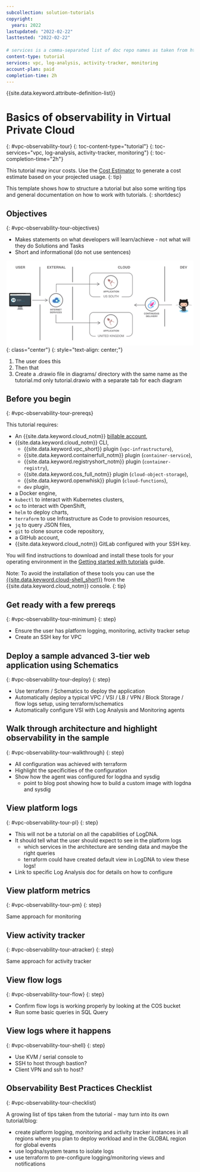 ```yaml
---
subcollection: solution-tutorials
copyright:
  years: 2022
lastupdated: "2022-02-22"
lasttested: "2022-02-22"

# services is a comma-separated list of doc repo names as taken from https://github.ibm.com/cloud-docs/
content-type: tutorial
services: vpc, log-analysis, activity-tracker, monitoring
account-plan: paid
completion-time: 2h
---
```


{{site.data.keyword.attribute-definition-list}}

# Basics of observability in Virtual Private Cloud
{: #vpc-observability-tour}
{: toc-content-type="tutorial"}
{: toc-services="vpc, log-analysis, activity-tracker, monitoring"}
{: toc-completion-time="2h"}

<!--##istutorial#-->
This tutorial may incur costs. Use the [Cost Estimator](https://{DomainName}/estimator/review) to generate a cost estimate based on your projected usage.
{: tip}

<!--#/istutorial#-->

This template shows how to structure a tutorial but also some writing tips and general documentation on how to work with tutorials.
{: shortdesc}

## Objectives
{: #vpc-observability-tour-objectives}

* Makes statements on what developers will learn/achieve - not what will they do Solutions and Tasks
* Short and informational (do not use sentences)

![Architecture](images/solution1/Architecture.png){: class="center"}
{: style="text-align: center;"}

1. The user does this
2. Then that
3. Create a .drawio file in diagrams/ directory with the same name as the tutorial.md only tutorial.drawio with a separate tab for each diagram


## Before you begin
{: #vpc-observability-tour-prereqs}

This tutorial requires:
* An {{site.data.keyword.cloud_notm}} [billable account](https://{DomainName}/docs/account?topic=account-accounts),
* {{site.data.keyword.cloud_notm}} CLI,
   * {{site.data.keyword.vpc_short}} plugin (`vpc-infrastructure`),
   * {{site.data.keyword.containerfull_notm}} plugin (`container-service`),
   * {{site.data.keyword.registryshort_notm}} plugin (`container-registry`),
   * {{site.data.keyword.cos_full_notm}} plugin (`cloud-object-storage`),
   * {{site.data.keyword.openwhisk}} plugin (`cloud-functions`),
   * `dev` plugin,
* a Docker engine,
* `kubectl` to interact with Kubernetes clusters,
* `oc` to interact with OpenShift,
* `helm` to deploy charts,
* `terraform` to use Infrastructure as Code to provision resources,
* `jq` to query JSON files,
* `git` to clone source code repository,
* a GitHub account,
* {{site.data.keyword.cloud_notm}} GitLab configured with your SSH key.

<!--##istutorial#-->
You will find instructions to download and install these tools for your operating environment in the [Getting started with tutorials](https://{DomainName}/docs/solution-tutorials?topic=solution-tutorials-tutorials) guide.

Note: To avoid the installation of these tools you can use the [{{site.data.keyword.cloud-shell_short}}](https://{DomainName}/shell) from the {{site.data.keyword.cloud_notm}} console.
{: tip}

<!--#/istutorial#-->

## Get ready with a few prereqs
{: #vpc-observability-tour-minimum}
{: step}

* Ensure the user has platform logging, monitoring, activity tracker setup
* Create an SSH key for VPC

## Deploy a sample advanced 3-tier web application using Schematics
{: #vpc-observability-tour-deploy}
{: step}

* Use terraform / Schematics to deploy the application
* Automatically deploy a typical VPC / VSI / LB / VPN / Block Storage / flow logs setup, using terraform/schematics
* Automatically configure VSI with Log Analysis and Monitoring agents

## Walk through architecture and highlight observability in the sample
{: #vpc-observability-tour-walkthrough}
{: step}

* All configuration was achieved with terraform
* Highlight the specificities of the configuration
* Show how the agent was configured for logdna and sysdig
   * point to blog post showing how to build a custom image with logdna and sysdig

## View platform logs
{: #vpc-observability-tour-pl}
{: step}

* This will not be a tutorial on all the capabilities of LogDNA.
* It should tell what the user should expect to see in the platform logs
   * which services in the architecture are sending data and maybe the right queries
   * terraform could have created default view in LogDNA to view these logs!
* Link to specific Log Analysis doc for details on how to configure

## View platform metrics
{: #vpc-observability-tour-pm}
{: step}

Same approach for monitoring

## View activity tracker
{: #vpc-observability-tour-atracker}
{: step}

Same approach for activity tracker

## View flow logs
{: #vpc-observability-tour-flow}
{: step}

* Confirm flow logs is working properly by looking at the COS bucket
* Run some basic queries in SQL Query

## View logs where it happens
{: #vpc-observability-tour-shell}
{: step}

* Use KVM / serial console to 
* SSH to host through bastion?
* Client VPN and ssh to host?

## Observability Best Practices Checklist
{: #vpc-observability-tour-checklist}

A growing list of tips taken from the tutorial - may turn into its own tutorial/blog:
* create platform logging, monitoring and activity tracker instances in all regions where you plan to deploy workload and in the GLOBAL region for global events
* use logdna/system teams to isolate logs
* use terraform to pre-configure logging/monitoring views and notifications
